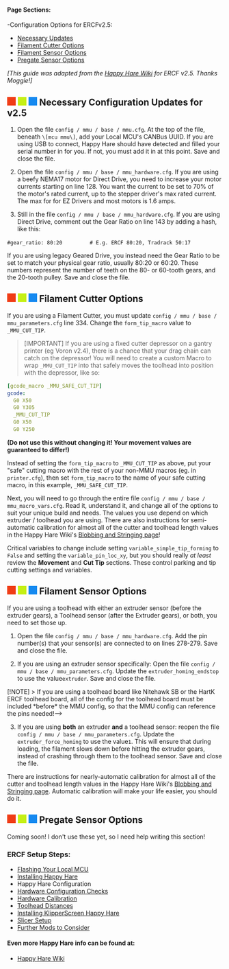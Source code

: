 #### Page Sections:
-Configuration Options for ERCFv2.5:
  - [Necessary Updates](#---necessary-configuration-updates-for-v25)
  - [Filament Cutter Options](#---filament-cutter-options)
  - [Filament Sensor Options](#---filament-sensor-options)
  - [Pregate Sensor Options](#---pregate-sensor-options)

*\[This guide was adapted from the [Happy Hare Wiki](https://github.com/moggieuk/Happy-Hare/wiki) for ERCF v2.5. Thanks Moggie!\]*


## ![#f03c15](assets/f03c15.png) ![#c5f015](assets/c5f015.png) ![#1589F0](assets/1589F0.png) Necessary Configuration Updates for v2.5

1.  Open the file `config / mmu / base / mmu.cfg`. At the top of the file, beneath `\[mcu mmu\]`, add your Local MCU's CANBus UUID. If you are using USB to connect, Happy Hare should have detected and filled your serial number in for you. If not, you must add it in at this point. Save and close the file.

2. Open the file `config / mmu / base / mmu_hardware.cfg`. If you are using a beefy NEMA17 motor for Direct Drive, you need to increase your motor currents starting on line 128. You want the current to be set to 70% of the motor's rated current, up to the stepper driver's max rated current. The max for for EZ Drivers and most motors is 1.6 amps.

3. Still in the file `config / mmu / base / mmu_hardware.cfg`. If you are using Direct Drive, comment out the Gear Ratio on line 143 by adding a hash, like this:

`#gear_ratio: 80:20			# E.g. ERCF 80:20, Tradrack 50:17`

If you are using legacy Geared Drive, you instead need the Gear Ratio to be set to match your physical gear ratio, usually 80:20 or 60:20. These numbers represent the number of teeth on the 80- or 60-tooth gears, and the 20-tooth pulley. Save and close the file.


## ![#f03c15](assets/f03c15.png) ![#c5f015](assets/c5f015.png) ![#1589F0](assets/1589F0.png) Filament Cutter Options

If you are using a Filament Cutter, you must update `config / mmu / base / mmu_parameters.cfg` line 334. Change the `form_tip_macro` value to `_MMU_CUT_TIP`.

> [IMPORTANT]
> If you are using a fixed cutter depressor on a gantry printer (eg Voron v2.4), there is a chance that your drag chain can catch on the depressor! You will need to create a custom Macro to wrap `_MMU_CUT_TIP` into that safely moves the toolhead into position with the depressor, like so:

```yml
[gcode_macro _MMU_SAFE_CUT_TIP]
gcode:
  G0 X50
  G0 Y305
  _MMU_CUT_TIP
  G0 X50
  G0 Y250
```

**(Do not use this without changing it! Your movement values are guaranteed to differ!)**

Instead of setting the `form_tip_macro` to `_MMU_CUT_TIP` as above, put your "safe" cutting macro with the rest of your non-MMU macros (eg. in `printer.cfg`), then set `form_tip_macro` to the name of your safe cutting macro, in this example, `_MMU_SAFE_CUT_TIP`.

Next, you will need to go through the entire file `config / mmu / base / mmu_macro_vars.cfg`. Read it, understand it, and change all of the options to suit your unique build and needs. The values you use depend on which extruder / toolhead you are using. There are also instructions for semi-automatic calibration for almost all of the cutter and toolhead length values in the Happy Hare Wiki's [Blobbing and Stringing page](https://github.com/moggieuk/Happy-Hare/wiki/Blobbing-and-Stringing)!

Critical variables to change include setting `variable_simple_tip_forming` to `False` and setting the `variable_pin_loc_xy`, but you should really *at least* review the **Movement** and **Cut Tip** sections. These control parking and tip cutting settings and variables.


## ![#f03c15](assets/f03c15.png) ![#c5f015](assets/c5f015.png) ![#1589F0](assets/1589F0.png) Filament Sensor Options

If you are using a toolhead with either an extruder sensor (before the extruder gears), a Toolhead sensor (after the Extruder gears), or both, you need to set those up.

1. Open the file `config / mmu / base / mmu_hardware.cfg`. Add the pin number(s) that your sensor(s) are connected to on lines 278-279. Save and close the file.

2. If you are using an extruder sensor specifically: Open the file `config / mmu / base / mmu_parameters.cfg`. Update the `extruder_homing_endstop` to use the value`extruder`. Save and close the file.

<!--> [!NOTE]
> If you are using a toolhead board like Nitehawk SB or the HartK ERCF toolhead board, all of the config for the toolhead board must be included *before* the MMU config, so that the MMU config can reference the pins needed!--> 

3. If you are using **both** an extruder **and** a toolhead sensor: reopen the file `config / mmu / base / mmu_parameters.cfg`. Update the `extruder_force_homing` to use the value`1`. This will ensure that during loading, the filament slows down before hitting the extruder gears, instead of crashing through them to the toolhead sensor. Save and close the file.

There are instructions for nearly-automatic calibration for almost all of the cutter and toolhead length values in the Happy Hare Wiki's [Blobbing and Stringing page](https://github.com/moggieuk/Happy-Hare/wiki/Blobbing-and-Stringing). Automatic calibration will make your life easier, you should do it.


## ![#f03c15](assets/f03c15.png) ![#c5f015](assets/c5f015.png) ![#1589F0](assets/1589F0.png) Pregate Sensor Options

Coming soon! I don't use these yet, so I need help writing this section!


### ERCF Setup Steps:
- [Flashing Your Local MCU](https://github.com/Enraged-Rabbit-Community/ERCFv2.5/blob/main/Documentation/Flashing-Local-MCU.md)
- [Installing Happy Hare](https://github.com/Enraged-Rabbit-Community/ERCFv2.5/blob/main/Documentation/Installing-Happy-Hare.md)
- Happy Hare Configuration
- [Hardware Configuration Checks](https://github.com/Enraged-Rabbit-Community/ERCFv2.5/blob/main/Documentation/Hardware-configuration-checks.md)
- [Hardware Calibration](https://github.com/Enraged-Rabbit-Community/ERCFv2.5/blob/main/Documentation/Hardware-Calibration.md)
- [Toolhead Distances](https://github.com/Enraged-Rabbit-Community/ERCFv2.5/blob/main/Documentation/Toolhead-Distances.md)
- [Installing KlipperScreen Happy Hare](https://github.com/Enraged-Rabbit-Community/ERCFv2.5/blob/main/Documentation/Installing-KlipperScreen.md)
- [Slicer Setup](https://github.com/Enraged-Rabbit-Community/ERCFv2.5/blob/main/Documentation/Slicer-Setup.md)
- [Further Mods to Consider](https://github.com/Enraged-Rabbit-Community/ERCFv2.5/blob/main/Documentation/Further-Mods.md)

#### Even more Happy Hare info can be found at:
- [Happy Hare Wiki](https://github.com/moggieuk/Happy-Hare/wiki)